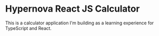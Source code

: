 # Hypernova React JS Calculator

This is a calculator application I'm building as a learning experience for TypeScript and React.
